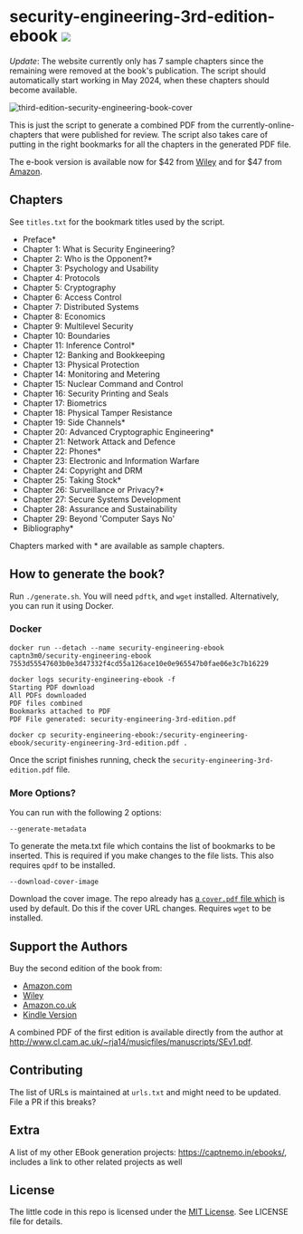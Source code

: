 # security-engineering-3rd-edition-ebook ![](https://img.shields.io/badge/Status-Unavailable-orange)

*Update*: The website currently only has 7 sample chapters since the remaining were removed at the book's publication. The script should automatically start working in May 2024, when these chapters should become available.

![third-edition-security-engineering-book-cover](cover-thumb.jpg)

This is just the script to generate a combined PDF from the currently-online-chapters that were published for review. The script also takes care of putting in the right bookmarks for all the chapters in the generated PDF file.

The e-book version is available now for $42 from [Wiley](https://www.wiley.com/en-us/Security+Engineering%3A+A+Guide+to+Building+Dependable+Distributed+Systems%2C+3rd+Edition-p-9781119642817) and for $47 from [Amazon](https://www.amazon.com/Security-Engineering-Building-Dependable-Distributed-ebook/dp/B08P69FT4Q).

## Chapters

See `titles.txt` for the bookmark titles used by the script.

-   Preface*
-   Chapter 1: What is Security Engineering?
-   Chapter 2: Who is the Opponent?*
-   Chapter 3: Psychology and Usability
-   Chapter 4: Protocols
-   Chapter 5: Cryptography
-   Chapter 6: Access Control
-   Chapter 7: Distributed Systems
-   Chapter 8: Economics
-   Chapter 9: Multilevel Security
-   Chapter 10: Boundaries
-   Chapter 11: Inference Control*
-   Chapter 12: Banking and Bookkeeping
-   Chapter 13: Physical Protection
-   Chapter 14: Monitoring and Metering
-   Chapter 15: Nuclear Command and Control
-   Chapter 16: Security Printing and Seals
-   Chapter 17: Biometrics
-   Chapter 18: Physical Tamper Resistance
-   Chapter 19: Side Channels*
-   Chapter 20: Advanced Cryptographic Engineering*
-   Chapter 21: Network Attack and Defence
-   Chapter 22: Phones*
-   Chapter 23: Electronic and Information Warfare
-   Chapter 24: Copyright and DRM
-   Chapter 25: Taking Stock*
-   Chapter 26: Surveillance or Privacy?*
-   Chapter 27: Secure Systems Development
-   Chapter 28: Assurance and Sustainability
-   Chapter 29: Beyond 'Computer Says No'
-   Bibliography*

Chapters marked with \* are available as sample chapters.

## How to generate the book?

Run `./generate.sh`. You will need `pdftk`, and `wget` installed. Alternatively, you can run it using Docker.

### Docker

```
docker run --detach --name security-engineering-ebook captn3m0/security-engineering-ebook
7553d55547603b0e3d47332f4cd55a126ace10e0e965547b0fae06e3c7b16229

docker logs security-engineering-ebook -f
Starting PDF download
All PDFs downloaded
PDF files combined
Bookmarks attached to PDF
PDF File generated: security-engineering-3rd-edition.pdf

docker cp security-engineering-ebook:/security-engineering-ebook/security-engineering-3rd-edition.pdf .
```

Once the script finishes running, check the `security-engineering-3rd-edition.pdf` file.

### More Options?

You can run with the following 2 options:

`--generate-metadata`

To generate the meta.txt file which contains the list of bookmarks to be inserted. This is required if you make changes to the file lists.
This also requires `qpdf` to be installed.

`--download-cover-image`

Download the cover image. The repo already has [a `cover.pdf` file which](https://www.cl.cam.ac.uk/~rja14/Papers/SEv3-cover.pdf) is used by default. Do this if the cover URL changes. Requires `wget` to be installed.

## Support the Authors

Buy the second edition of the book from:

-   [Amazon.com](http://www.amazon.com/exec/obidos/ASIN/0470068523/rossandersshomep)
-   [Wiley](http://he-cda.wiley.com/WileyCDA/HigherEdTitle/productCd-0470068523.html)
-   [Amazon.co.uk](http://www.amazon.co.uk/exec/obidos/ASIN/0470068523/rossandersshomep)
-   [Kindle Version](http://www.amazon.co.uk/gp/product/B004BDOZI0/ref=as_li_tf_tl?ie=UTF8&tag=rossanderssho-21&linkCode=as2&camp=1634&creative=6738&creativeASIN=B004BDOZI0)

A combined PDF of the first edition is available directly from the author at <http://www.cl.cam.ac.uk/~rja14/musicfiles/manuscripts/SEv1.pdf>.

## Contributing

The list of URLs is maintained at `urls.txt` and might need to be updated. File a PR if this breaks?

## Extra

A list of my other EBook generation projects: https://captnemo.in/ebooks/, includes a link to other related projects as well

## License

The little code in this repo is licensed under the [MIT License](https://nemo.mit-license.org/). See LICENSE file for details.
